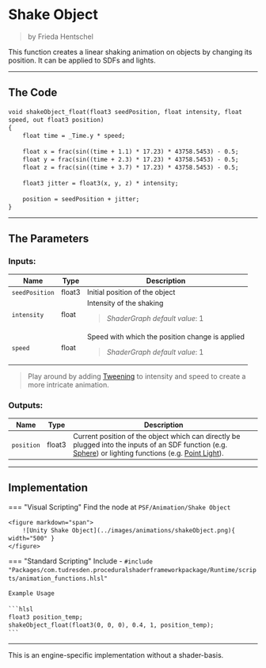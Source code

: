 <div class="container">
    <h1 class="main-heading">Shake Object</h1>
    <blockquote class="author">by Frieda Hentschel</blockquote>
</div>

This function creates a linear shaking animation on objects by changing its position. It can be applied to SDFs and lights.

---

## The Code

``` hlsl
void shakeObject_float(float3 seedPosition, float intensity, float speed, out float3 position)
{
    float time = _Time.y * speed;

    float x = frac(sin((time + 1.1) * 17.23) * 43758.5453) - 0.5;
    float y = frac(sin((time + 2.3) * 17.23) * 43758.5453) - 0.5;
    float z = frac(sin((time + 3.7) * 17.23) * 43758.5453) - 0.5;

    float3 jitter = float3(x, y, z) * intensity;

    position = seedPosition + jitter;
}
```

---

## The Parameters

### Inputs:
| Name            | Type     | Description |
|-----------------|----------|-------------|
| `seedPosition`   | float3   | Initial position of the object |
| `intensity`        | float   | Intensity of the shaking <br> <blockquote>*ShaderGraph default value*: 1</blockquote> |
| `speed`        | float   | Speed with which the position change is applied <br> <blockquote>*ShaderGraph default value*: 1</blockquote> |

> Play around by adding [Tweening](tweening.md) to intensity and speed to create a more intricate animation.

### Outputs:
| Name            | Type     | Description |
|-----------------|----------|-------------|
| `position`   | float3   |  Current position of the object which can directly be plugged into the inputs of an SDF function (e.g. [Sphere](../sdfs/sphere.md)) or lighting functions (e.g. [Point Light](../lighting/pointLight.md)). |

---

## Implementation

=== "Visual Scripting"
    Find the node at `PSF/Animation/Shake Object`

    <figure markdown="span">
        ![Unity Shake Object](../images/animations/shakeObject.png){ width="500" }
    </figure>

=== "Standard Scripting"
    Include - ```#include "Packages/com.tudresden.proceduralshaderframeworkpackage/Runtime/scripts/animation_functions.hlsl"```

    Example Usage

    ```hlsl
    float3 position_temp;
    shakeObject_float(float3(0, 0, 0), 0.4, 1, position_temp);
    ```

---

This is an engine-specific implementation without a shader-basis.